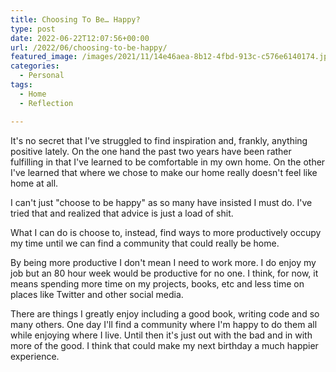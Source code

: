 ```yaml
---
title: Choosing To Be… Happy?
type: post
date: 2022-06-22T12:07:56+00:00
url: /2022/06/choosing-to-be-happy/
featured_image: /images/2021/11/14e46aea-8b12-4fbd-913c-c576e6140174.jpeg
categories:
  - Personal
tags:
  - Home
  - Reflection

---
```

It's no secret that I've struggled to find inspiration and, frankly, anything positive lately. On the one hand the past two years have been rather fulfilling in that I've learned to be comfortable in my own home. On the other I've learned that where we chose to make our home really doesn't feel like home at all.

I can't just "choose to be happy" as so many have insisted I must do. I've tried that and realized that advice is just a load of shit.

What I can do is choose to, instead, find ways to more productively occupy my time until we can find a community that could really be home.

By being more productive I don't mean I need to work more. I do enjoy my job but an 80 hour week would be productive for no one. I think, for now, it means spending more time on my projects, books, etc and less time on places like Twitter and other social media.

There are things I greatly enjoy including a good book, writing code and so many others. One day I'll find a community where I'm happy to do them all while enjoying where I live. Until then it's just out with the bad and in with more of the good. I think that could make my next birthday a much happier experience.